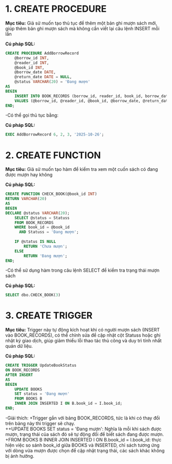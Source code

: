 # 1. CREATE PROCEDURE

**Mục tiêu:**
Giả sử muốn tạo thủ tục để thêm một bản ghi mượn sách mới, giúp thêm bản ghi mượn sách mà không cần viết lại câu lệnh INSERT mỗi lần

**Cú pháp SQL:**
```sql
CREATE PROCEDURE AddBorrowRecord
    @borrow_id INT,
    @reader_id INT,
    @book_id INT,
    @borrow_date DATE,
    @return_date DATE = NULL,
    @status VARCHAR(20) = 'Đang mượn'
AS
BEGIN
    INSERT INTO BOOK_RECORDS (borrow_id, reader_id, book_id, borrow_date, return_date, Statuss)
    VALUES (@borrow_id, @reader_id, @book_id, @borrow_date, @return_date, @status);
END;
```
-Có thể gọi thủ tục bằng: 

**Cú pháp SQL:**
```sql
EXEC AddBorrowRecord 6, 2, 3, '2025-10-26';
```

# 2. CREATE FUNCTION

**Mục tiêu:**
Giả sử muốn tạo hàm để kiểm tra xem một cuốn sách có đang được mượn hay không

**Cú pháp SQL:**
```sql
CREATE FUNCTION CHECK_BOOK(@book_id INT)
RETURN VARCHAR(20)
AS
BEGIN
DECLARE @status VARCHAR(20);
    SELECT @status = Statuss
    FROM BOOK_RECORDS
    WHERE book_id = @book_id
      AND Statuss = 'Đang mượn';
    
    IF @status IS NULL
        RETURN 'Chưa mượn';
    ELSE
        RETURN 'Đang mượn';
END;
```

-Có thể sử dụng hàm trong câu lệnh SELECT để kiểm tra trạng thái mượn sách

**Cú pháp SQL:**
```sql
SELECT dbo.CHECK_BOOK(3)
```

# 3. CREATE TRIGGER

**Mục tiêu:**
Trigger này tự động kích hoạt khi có người mượn sách (INSERT vào BOOK_RECORDS), có thể chỉnh sửa để cập nhật cột Statuss hoặc ghi nhật ký giao dịch, giúp giảm thiểu lỗi thao tác thủ công và duy trì tính nhất quán dữ liệu.

**Cú pháp SQL:**
```sql
CREATE TRIGGER UpdateBookStatus
ON BOOK_RECORDS
AFTER INSERT
AS
BEGIN
    UPDATE BOOKS
    SET status = 'Đang mượn'
    FROM BOOKS B
    INNER JOIN INSERTED I ON B.book_id = I.book_id;
END;
```
-Giải thích: +Trigger gắn với bảng BOOK_RECORDS, tức là khi có thay đổi trên bảng này thì trigger sẽ chạy.  
++UPDATE BOOKS SET status = 'Đang mượn': Nghĩa là mỗi khi sách được mượn, trạng thái của sách đó sẽ tự động đổi để biết sách đang được mượn.
             +FROM BOOKS B INNER JOIN INSERTED I ON B.book_id = I.book_id: thực hiện việc so sánh book_id giữa BOOKS và INSERTED, chỉ sách tương ứng với dòng vừa mượn được chọn để cập nhật trạng thái, các sách khác không bị ảnh hưởng.
